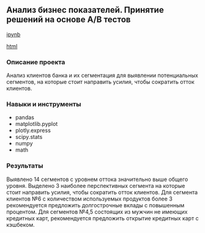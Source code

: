 ##  Анализ бизнес показателей. Принятие решений на основе А/В тестов

[ipynb](https://github.com/Roman-K11/Portfolio/blob/1df64f45de76873a53e58fc06a07ad549858828d/AB-test/AB-test.html)

[html](https://rawcdn.githack.com/Roman-K11/Portfolio/34d7c3334b13c9926f55a812030cae0689c7d6d1/AB-test/AB-test.html)

### Описание проекта
Анализ клиентов банка и их сегментация для выявлении потенциальных сегментов, на которые стоит направить усилия, чтобы сократить отток клиентов.

### Навыки и инструменты
- pandas
- matplotlib.pyplot
- plotly.express
- scipy.stats
- numpy 
- math

### Результаты
Выявлено 14 сегментов с уровнем оттока значительно выше общего уровня. Выделено 3 наиболее перспективных сегмента на которые стоит направить усилия, чтобы сократить отток клиентов. Для сегмента клиентов №6 с количеством используемых продуктов более 3 рекомендуется предложить долгострочные вклады с повышенным процентом. Для сегментов №4,5 состоящих из мужчин не имеющих кредитных карт, рекомендуется предложить открытие кредитных карт с кэшбеком.
